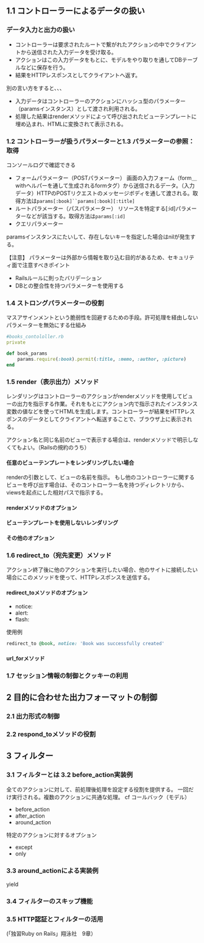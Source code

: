 ## 1.1 コントローラーによるデータの扱い
### データ入力と出力の扱い
- コントローラーは要求されたルートで繋がれたアクションの中でクライアントから送信された入力データを受け取る。
- アクションはこの入力データをもとに、モデルをやり取りを通してDBテーブルなどに保存を行う。
- 結果をHTTPレスポンスとしてクライアントへ返す。

別の言い方をすると、、、
- 入力データはコントローラーのアクションにハッシュ型のパラメーター（paramsインスタンス）として渡され利用される。
- 処理した結果はrenderメソッドによって呼び出されたビューテンプレートに埋め込まれ、HTMLに変換されて表示される。

### 1.2 コントローラーが扱うパラメーターと1.3 パラメーターの参照：取得
コンソールログで確認できる
- フォームパラメーター（POSTパラメーター）
画面の入力フォーム（form＿withヘルパーを通して生成されるformタグ）から送信されるデータ。（入力データ）HTTPのPOSTリクエストのメッセージボディを通して渡される。取得方法は`params[:book]``params[:book][:title]`
- ルートパラメーター（パスパラメーター）
リソースを特定する[:id]パラメーターなどが該当する。取得方法は`params[:id]`
- クエリパラメーター

paramsインスタンスにたいして、存在しないキーを指定した場合はnilが発生する。

【注意】
パラメーターは外部から情報を取り込む目的があるため、セキュリティ面で注意すべきポイント
- Railsルールに則ったバリデーション
- DBとの整合性を持つパラメーターを使用する

### 1.4 ストロングパラメーターの役割
マスアサインメントという脆弱性を回避するための手段。許可処理を経由しないパラメーターを無効にする仕組み
```ruby
#books_contololler.rb
private

def book_params
    params.require(:book).permit(:title, :memo, :author, :picture)
end
```

### 1.5 render（表示出力）メソッド
レンダリングはコントローラーのアクションがrenderメソッドを使用してビューの出力を指示する作業。それをもとにアクション内で指示されたインスタンス変数の値などを使ってHTMLを生成します。コントローラーが結果をHTTPレスポンスのデータとしてクライアントへ転送することで、ブラウザ上に表示される。

アクション名と同じ名前のビューで表示する場合は、renderメソッドで明示しなくてもよい。（Railsの規約のうち）

#### 任意のビューテンプレートをレンダリングしたい場合
renderの引数として、ビューの名前を指示。
もし他のコントローラーに関するビューを呼び出す場合は、そのコントローラー名を持つディレクトリから、viewsを起点にした相対パスで指示する。

#### renderメソッドのオプション
#### ビューテンプレートを使用しないレンダリング
#### その他のオプション

### 1.6 redirect_to（宛先変更）メソッド
アクション終了後に他のアクションを実行したい場合、他のサイトに接続したい場合にこのメソッドを使って、HTTPレスポンスを送信する。

#### redirect_toメソッドのオプション
- notice:
- alert:
- flash:

使用例
```ruby
redirect_to @book, notice: 'Book was successfully created'
```
#### url_forメソッド

### 1.7 セッション情報の制御とクッキーの利用

## 2 目的に合わせた出力フォーマットの制御
### 2.1 出力形式の制御
### 2.2 respond_toメソッドの役割

## 3 フィルター
### 3.1 フィルターとは 3.2 before_action実装例
全てのアクションに対して、前処理後処理を設定する役割を提供する。
一回だけ実行される。複数のアクションに共通な処理。
cf コールバック（モデル）

- before_action
- after_action
- around_action

特定のアクションに対するオプション
- except
- only

### 3.3 around_actionによる実装例
yield
### 3.4 フィルターのスキップ機能
### 3.5 HTTP認証とフィルターの活用

(「独習Ruby on Rails」翔泳社　9章）

